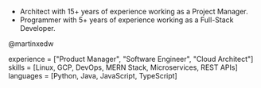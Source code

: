 - Architect with 15+ years of experience working as a Project Manager.
- Programmer with 5+ years of experience working as a Full-Stack Developer.

@martinxedw

experience = ["Product Manager", "Software Engineer", "Cloud Architect"]
skills = [Linux, GCP, DevOps, MERN Stack, Microservices, REST APIs]
languages = [Python, Java, JavaScript, TypeScript]
